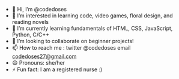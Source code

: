 - 👋 Hi, I’m @codedoses
- 👀 I’m interested in learning code, video games, floral design, and reading novels
- 🌱 I’m currently learning fundamentals of HTML, CSS, JavaScript, Python, C/C++
- 💞️ I’m looking to collaborate on beginner projects!
- 📫 How to reach me : twitter @codedoses email codedoses27@gmail.com
- 😄 Pronouns: she/her
- ⚡ Fun fact: I am a registered nurse :)

<!---
codedoses/codedoses is a ✨ special ✨ repository because its `README.md` (this file) appears on your GitHub profile.
You can click the Preview link to take a look at your changes.
--->

